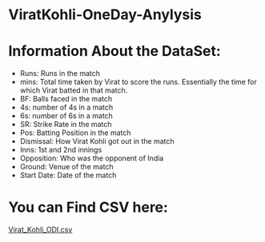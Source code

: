 # ViratKohli-OneDay-Anylysis

# Information About the DataSet:

- Runs: Runs in the match
- mins: Total time taken by Virat to score the runs.
  Essentially the time for which Virat batted in that match.
- BF: Balls faced in the match
- 4s: number of 4s in a match
- 6s: number of 6s in a match
- SR: Strike Rate in the match
- Pos: Batting Position in the match
- Dismissal: How Virat Kohli got out in the match
- Inns: 1st and 2nd innings
- Opposition: Who was the opponent of India
- Ground: Venue of the match
- Start Date: Date of the match

#  You can Find CSV here:
[Virat_Kohli_ODI.csv](https://github.com/aadii0408/ViratKohli-OneDay-Anylysis/files/12588628/Virat_Kohli_ODI.csv)
